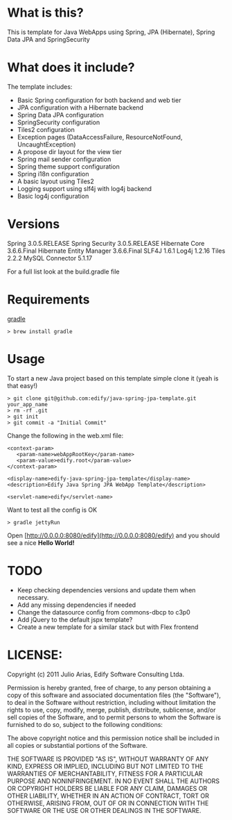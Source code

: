 # What is this?

This is template for Java WebApps using Spring, JPA (Hibernate), Spring Data JPA and SpringSecurity

# What does it include?

The template includes:

* Basic Spring configuration for both backend and web tier
* JPA configuration with a Hibernate backend
* Spring Data JPA configuration
* SpringSecurity configuration
* Tiles2 configuration
* Exception pages (DataAccessFailure, ResourceNotFound, UncaughtException)
* A propose dir layout for the view tier
* Spring mail sender configuration
* Spring theme support configuration
* Spring i18n configuration
* A basic layout using Tiles2
* Logging support using slf4j with log4j backend
* Basic log4j configuration

# Versions

Spring                   3.0.5.RELEASE
Spring Security          3.0.5.RELEASE
Hibernate Core           3.6.6.Final
Hibernate Entity Manager 3.6.6.Final
SLF4J                    1.6.1
Log4j                    1.2.16
Tiles                    2.2.2
MySQL Connector          5.1.17

For a full list look at the build.gradle file

# Requirements

[gradle](http://www.gradle.org/)

    > brew install gradle

# Usage

To start a new Java project based on this template simple clone it (yeah is that easy!)

    > git clone git@github.com:edify/java-spring-jpa-template.git your_app_name
    > rm -rf .git
    > git init
    > git commit -a "Initial Commit"

Change the following in the web.xml file:

    <context-param>
       <param-name>webAppRootKey</param-name>
       <param-value>edify.root</param-value>
    </context-param>

    <display-name>edify-java-spring-jpa-template</display-name>
    <description>Edify Java Spring JPA WebApp Template</description>

    <servlet-name>edify</servlet-name>

Want to test all the config is OK

    > gradle jettyRun

Open [http://0.0.0.0:8080/edify](http://0.0.0.0:8080/edify) and you should see a nice **Hello World!**

# TODO

* Keep checking dependencies versions and update them when necessary.
* Add any missing dependencies if needed
* Change the datasource config from commons-dbcp to c3p0
* Add jQuery to the default jspx template?
* Create a new template for a similar stack but with Flex frontend

# LICENSE:

Copyright (c) 2011 Julio Arias, Edify Software Consulting Ltda.

Permission is hereby granted, free of charge, to any person
obtaining a copy of this software and associated documentation
files (the "Software"), to deal in the Software without
restriction, including without limitation the rights to use,
copy, modify, merge, publish, distribute, sublicense, and/or sell
copies of the Software, and to permit persons to whom the
Software is furnished to do so, subject to the following
conditions:

The above copyright notice and this permission notice shall be
included in all copies or substantial portions of the Software.

THE SOFTWARE IS PROVIDED "AS IS", WITHOUT WARRANTY OF ANY KIND,
EXPRESS OR IMPLIED, INCLUDING BUT NOT LIMITED TO THE WARRANTIES
OF MERCHANTABILITY, FITNESS FOR A PARTICULAR PURPOSE AND
NONINFRINGEMENT. IN NO EVENT SHALL THE AUTHORS OR COPYRIGHT
HOLDERS BE LIABLE FOR ANY CLAIM, DAMAGES OR OTHER LIABILITY,
WHETHER IN AN ACTION OF CONTRACT, TORT OR OTHERWISE, ARISING
FROM, OUT OF OR IN CONNECTION WITH THE SOFTWARE OR THE USE OR
OTHER DEALINGS IN THE SOFTWARE.
